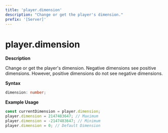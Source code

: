 ```yaml
---
title: 'player.dimension'
description: "Change or get the player's dimension."
prefix: '[Server]'
---
```


# player.dimension

**Description**

Change or get the player's dimension.
Negative dimensions see positive dimensions. However, positive dimensions do not see negative dimensions.

**Syntax**

```ts
dimension: number;
```

**Example Usage**

```js
const currentDimension = player.dimension;
player.dimension = 2147483647; // Maximum
player.dimension = -2147483647; // Minimum
player.dimension = 0; // Default Dimension
```
